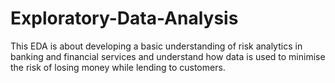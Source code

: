 # Exploratory-Data-Analysis
This EDA is about developing a basic understanding of risk analytics in banking and financial services and understand how data is used to minimise the risk of losing money while lending to customers.
